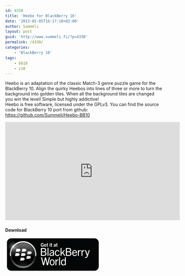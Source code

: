 ```yaml
---
id: 4330
title: 'Heebo for BlackBerry 10'
date: '2013-02-05T16:17:10+02:00'
author: Summeli
layout: post
guid: 'http://www.summeli.fi/?p=4330'
permalink: /4330/
categories:
    - 'BlackBerry 10'
tags:
    - bb10
    - z10
---
```


Heebo is an adaptation of the classic Match-3 genre puzzle game for the BlackBerry 10. Align the quirky Heebos into lines of three or more to turn the background into golden tiles. When all the background tiles are changed you win the level! Simple but highly addictive!  
Heebo is free software, licensed under the GPLv3. You can find the source code for BlackBerry 10 port from github: <https://github.com/Summeli/Heebo-BB10>  

<iframe allowfullscreen="allowfullscreen" frameborder="0" height="315" loading="lazy" src="https://www.youtube.com/embed/juKeWZcCoZ0" width="560"></iframe>

#### Download

![](/jekyll-export/wp-content/uploads/2013/02/BB-World_Get-It_BLK-Box-300x104.png)